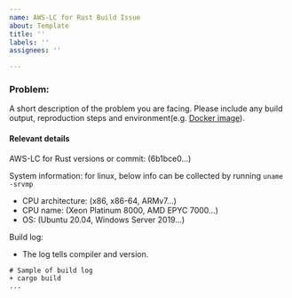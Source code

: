 ```yaml
---
name: AWS-LC for Rust Build Issue
about: Template
title: ''
labels: ''
assignees: ''

---
```


### Problem:

A short description of the problem you are facing. Please include any build output, reproduction steps and environment(e.g. [Docker image](https://github.com/awslabs/aws-lc/blame/e7413d237bb60bf639e78aa43ff3c1b1783f0712/tests/ci/docker_images/linux-x86/ubuntu-20.04_base/Dockerfile)).

#### Relevant details
AWS-LC for Rust versions or commit: (6b1bce0...)

System information: for linux, below info can be collected by running `uname -srvmp`
 * CPU architecture: (x86, x86-64, ARMv7...)
 * CPU name: (Xeon Platinum 8000, AMD EPYC 7000...)
 * OS: (Ubuntu 20.04, Windows Server 2019...)

Build log:
 * The log tells compiler and version.
```text
# Sample of build log
+ cargo build
...
```
